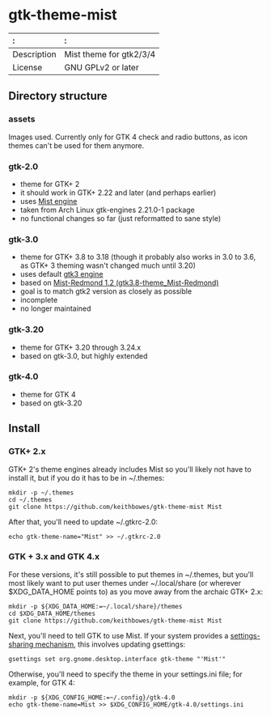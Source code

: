 # gtk-theme-mist

:          |:
:----------|:-------------------
Description|Mist theme for gtk2/3/4
License    |GNU GPLv2 or later

## Directory structure

### assets

Images used.  Currently only for GTK 4 check and radio buttons, as icon themes
can't be used for them anymore.

### gtk-2.0

  - theme for GTK+ 2
  - it should work in GTK+ 2.22 and later (and perhaps earlier)
  - uses [Mist engine](https://wiki.gnome.org/Attic/GnomeArt/Tutorials/GtkEngines/MistEngine)
  - taken from Arch Linux gtk-engines 2.21.0-1 package
  - no functional changes so far (just reformatted to sane style)

### gtk-3.0

  - theme for GTK+ 3.8 to 3.18 (though it probably also works in 3.0 to 3.6, as
    GTK+ 3 theming wasn't changed much until 3.20)
  - uses default [gtk3 engine](https://developer.gnome.org/gtk3/stable/GtkThemingEngine.html#GtkThemingEngine.description)
  - based on [Mist-Redmond 1.2
    (gtk3.8-theme\_Mist-Redmond)](http://gnome-look.org/content/show.php?content=155580)
  - goal is to match gtk2 version as closely as possible
  - incomplete
  - no longer maintained

### gtk-3.20

  - theme for GTK+ 3.20 through 3.24.x
  - based on gtk-3.0, but highly extended

### gtk-4.0

  - theme for GTK 4
  - based on gtk-3.20

## Install

### GTK+ 2.x

GTK+ 2's theme engines already includes Mist so you'll likely not have to
install it, but if you do it has to be in ~/.themes:

```
mkdir -p ~/.themes
cd ~/.themes
git clone https://github.com/keithbowes/gtk-theme-mist Mist
```

After that, you'll need to update ~/.gtkrc-2.0:

```
echo gtk-theme-name="Mist" >> ~/.gtkrc-2.0
```

### GTK + 3.x and GTK 4.x

For these versions, it's still possible to put themes in ~/.themes, but you'll
most likely want to put user themes under ~/.local/share (or wherever
$XDG_DATA_HOME points to) as you move away from the archaic GTK+ 2.x:

```
mkdir -p ${XDG_DATA_HOME:=~/.local/share}/themes
cd $XDG_DATA_HOME/themes
git clone https://github.com/keithbowes/gtk-theme-mist Mist
```

Next, you'll need to tell GTK to use Mist.  If your system provides a
[settings-sharing
mechanism](https://docs.gtk.org/gtk4/class.Settings.html#description),
this involves updating gsettings:

```
gsettings set org.gnome.desktop.interface gtk-theme "'Mist'"
```

Otherwise, you'll need to specify the theme in your settings.ini file; for
example, for GTK 4:

```
mkdir -p ${XDG_CONFIG_HOME:=~/.config}/gtk-4.0
echo gtk-theme-name=Mist >> $XDG_CONFIG_HOME/gtk-4.0/settings.ini
```

